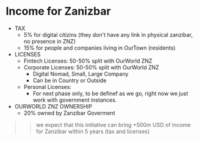 # Income for Zanizbar


- TAX
    - 5% for digital citizins (they don't have any link in physical zanzibar, no presence in ZNZ)
    - 15% for people and companies living in OurTown (residents)
- LICENSES    
    - Fintech Licenses: 50-50% split with OurWorld ZNZ
    - Corporate Licenses: 50-50% split with OurWorld ZNZ
        - Digital Nomad, Small, Large Company
        - Can be in Country or Outside
    - Personal Licenses: 
        - For next phase only, to be definef as we go, right now we just work with government instances.
- OURWORLD ZNZ OWNERSHIP
    - 20% owned by Zanzibar Goverment


>> we expect that this initiative can bring +500m USD of income for Zanzibar within 5 years (tax and licenses)


<!-- 
    - Personal Licenses: 80-20% split with OurWorld ZNZ (80% for ZNZ)
        - VISA, Workpermits, ... -->